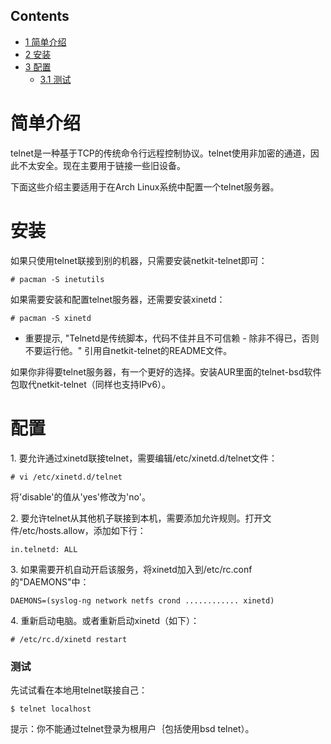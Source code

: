 ## Contents

*   [1 简单介绍](#简单介绍)
*   [2 安装](#安装)
*   [3 配置](#配置)
    *   [3.1 测试](#测试)

# 简单介绍

telnet是一种基于TCP的传统命令行远程控制协议。telnet使用非加密的通道，因此不太安全。现在主要用于链接一些旧设备。

下面这些介绍主要适用于在Arch Linux系统中配置一个telnet服务器。

# 安装

如果只使用telnet联接到别的机器，只需要安装netkit-telnet即可：

```
# pacman -S inetutils

```

如果需要安装和配置telnet服务器，还需要安装xinetd：

```
# pacman -S xinetd

```

*   重要提示, "Telnetd是传统脚本，代码不佳并且不可信赖 - 除非不得已，否则不要运行他。" 引用自netkit-telnet的README文件。

如果你非得要telnet服务器，有一个更好的选择。安装AUR里面的telnet-bsd软件包取代netkit-telnet（同样也支持IPv6）。

# 配置

1\. 要允许通过xinetd联接telnet，需要编辑/etc/xinetd.d/telnet文件：

```
# vi /etc/xinetd.d/telnet

```

将'disable'的值从'yes'修改为'no'。

2\. 要允许telnet从其他机子联接到本机，需要添加允许规则。打开文件/etc/hosts.allow，添加如下行：

```
in.telnetd: ALL

```

3\. 如果需要开机自动开启该服务，将xinetd加入到/etc/rc.conf的"DAEMONS"中：

```
DAEMONS=(syslog-ng network netfs crond ............ xinetd)

```

4\. 重新启动电脑。或者重新启动xinetd（如下）：

```
# /etc/rc.d/xinetd restart

```

### 测试

先试试看在本地用telnet联接自己：

```
$ telnet localhost

```

提示：你不能通过telnet登录为根用户｛包括使用bsd telnet）。